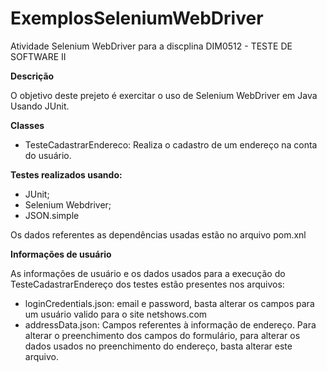 # ExemplosSeleniumWebDriver

Atividade Selenium WebDriver para a discplina DIM0512 - TESTE DE SOFTWARE II

**Descrição**

O objetivo deste prejeto é exercitar o uso de Selenium WebDriver em Java Usando JUnit.

**Classes**
- TesteCadastrarEndereco:  Realiza o cadastro de um endereço na conta do usuário.


**Testes realizados usando:**

- JUnit;
- Selenium Webdriver;
- JSON.simple

Os dados referentes as dependências usadas estão no arquivo pom.xnl


**Informações de usuário**

As informações de usuário e os dados usados para a execução do TesteCadastrarEndereço dos testes estão presentes nos arquivos:
- loginCredentials.json: email e password, basta alterar os campos para um usuário valido para o site netshows.com
- addressData.json: Campos referentes à informação de endereço. Para alterar o preenchimento dos campos do formulário, para alterar os dados usados no preenchimento do endereço, basta alterar este arquivo.

